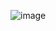 ![image](https://github.com/Horadeveloper/tutoriais_YT/assets/5197047/143743b5-66cc-4df4-900e-c14ccd2842b9)

